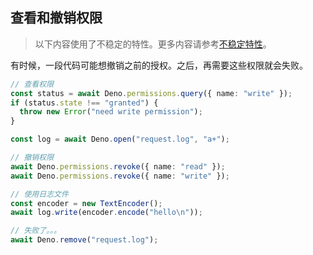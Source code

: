 ## 查看和撤销权限

> 以下内容使用了不稳定的特性。更多内容请参考[不稳定特性](/runtime/stability)。

有时候，一段代码可能想撤销之前的授权。之后，再需要这些权限就会失败。

```ts
// 查看权限
const status = await Deno.permissions.query({ name: "write" });
if (status.state !== "granted") {
  throw new Error("need write permission");
}

const log = await Deno.open("request.log", "a+");

// 撤销权限
await Deno.permissions.revoke({ name: "read" });
await Deno.permissions.revoke({ name: "write" });

// 使用日志文件
const encoder = new TextEncoder();
await log.write(encoder.encode("hello\n"));

// 失败了。。。
await Deno.remove("request.log");
```